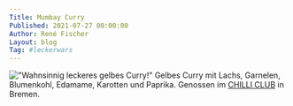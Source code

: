 ```yaml
---
Title: Mumbay Curry
Published: 2021-07-27 00:00:00
Author: René Fischer
Layout: blog
Tag: #leckerwars
---
```

!["Wahnsinnig leckeres gelbes Curry!"](2021-07-27-20-35-18.jpeg)
Gelbes Curry mit Lachs, Garnelen, Blumenkohl, Edamame, Karotten und Paprika. Genossen im [CHILLI CLUB](https://goo.gl/maps/f44xftaSdM7uNv227) in Bremen.
